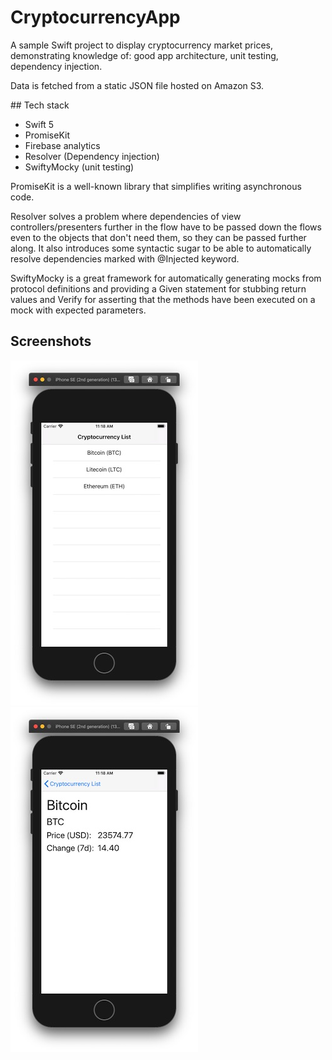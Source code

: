 
# CryptocurrencyApp

A sample Swift project to display cryptocurrency market prices, demonstrating knowledge of: good app architecture, unit testing, dependency injection. 

Data is fetched from a static JSON file hosted on Amazon S3. 

## Tech stack

- Swift 5
- PromiseKit
- Firebase analytics
- Resolver (Dependency injection)
- SwiftyMocky (unit testing)

PromiseKit is a well-known library that simplifies writing asynchronous code.

Resolver solves a problem where dependencies of view controllers/presenters further in the flow have to be passed down the flows even to the objects that don't need them, so they can be passed further along. It also introduces some syntactic sugar to be able to automatically resolve dependencies marked with @Injected keyword. 

SwiftyMocky is a great framework for automatically generating mocks from protocol definitions and providing a Given statement for stubbing return values and Verify for asserting that the methods have been executed on a mock with expected parameters. 

## Screenshots

![Home](images/home.jpg) ![CryptocurrencyDetail](images/crypto_detail.jpg)
